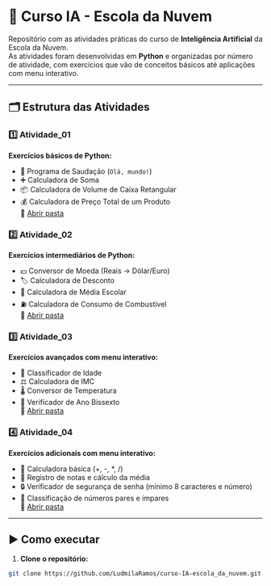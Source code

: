 # 🚀 Curso IA - Escola da Nuvem

Repositório com as atividades práticas do curso de **Inteligência Artificial** da Escola da Nuvem.  
As atividades foram desenvolvidas em **Python** e organizadas por número de atividade, com exercícios que vão de conceitos básicos até aplicações com menu interativo.

---

## 🗂 Estrutura das Atividades

### 1️⃣ Atividade_01
**Exercícios básicos de Python:**
- 👋 Programa de Saudação (`Olá, mundo!`)
- ➕ Calculadora de Soma
- 📦 Calculadora de Volume de Caixa Retangular
- 💰 Calculadora de Preço Total de um Produto  
🔗 [Abrir pasta](Atividade_01/)

### 2️⃣ Atividade_02
**Exercícios intermediários de Python:**
- 💵 Conversor de Moeda (Reais → Dólar/Euro)
- 🏷 Calculadora de Desconto
- 📝 Calculadora de Média Escolar
- ⛽ Calculadora de Consumo de Combustível  
🔗 [Abrir pasta](Atividade_02/)

### 3️⃣ Atividade_03
**Exercícios avançados com menu interativo:**
- 👶 Classificador de Idade
- ⚖ Calculadora de IMC
- 🌡 Conversor de Temperatura
- 📅 Verificador de Ano Bissexto  
🔗 [Abrir pasta](Atividade_03/)

### 4️⃣ Atividade_04
**Exercícios adicionais com menu interativo:**
- 🧮 Calculadora básica (+, -, *, /)
- 🏫 Registro de notas e cálculo da média
- 🔒 Verificador de segurança de senha (mínimo 8 caracteres e número)
- 🔢 Classificação de números pares e ímpares  
🔗 [Abrir pasta](Atividade_04/)

---

## ▶ Como executar

1. **Clone o repositório:**

```bash
git clone https://github.com/LudmilaRamos/curso-IA-escola_da_nuvem.git

